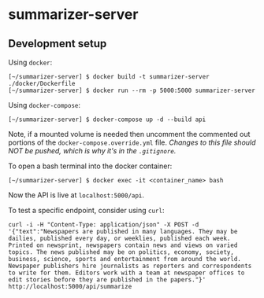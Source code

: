 # summarizer-server

## Development setup

Using `docker`:
```shell
[~/summarizer-server] $ docker build -t summarizer-server ./docker/Dockerfile
[~/summarizer-server] $ docker run --rm -p 5000:5000 summarizer-server
```

Using `docker-compose`:
```shell
[~/summarizer-server] $ docker-compose up -d --build api
```

Note, if a mounted volume is needed then uncomment the commented out portions of the `docker-compose.override.yml` file. *Changes to this file should NOT be pushed, which is why it's in the `.gitignore`.*

To open a bash terminal into the docker container:
```shell
[~/summarizer-server] $ docker exec -it <container_name> bash
```

Now the API is live at `localhost:5000/api`.

To test a specific endpoint, consider using `curl`:
```shell
curl -i -H "Content-Type: application/json" -X POST -d '{"text":"Newspapers are published in many languages. They may be dailies, published every day, or weeklies, published each week. Printed on newsprint, newspapers contain news and views on varied topics. The news published may be on politics, economy, society, business, science, sports and entertainment from around the world. Newspaper publishers hire journalists as reporters and correspondents to write for them. Editors work with a team at newspaper offices to edit stories before they are published in the papers."}' http://localhost:5000/api/summarize
```
